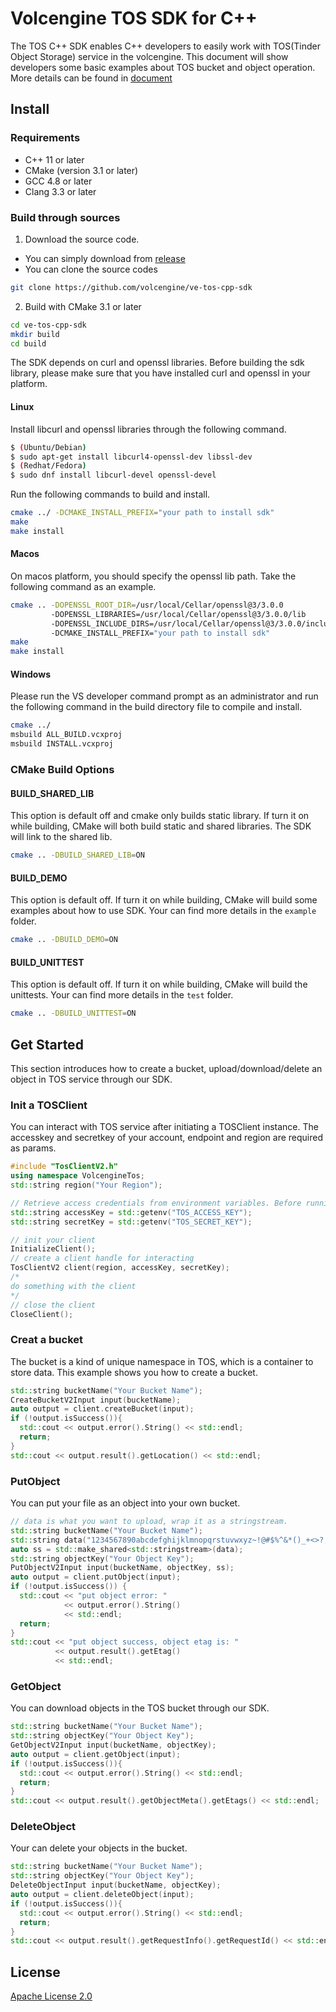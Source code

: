 # Volcengine TOS SDK for C++

The TOS C++ SDK enables C++ developers to easily work with TOS(Tinder Object Storage) service in the volcengine.
This document will show developers some basic examples about TOS bucket and object operation.
More details can be found in [document](https://www.volcengine.com/docs/6349/107395)

## Install

### Requirements

- C++ 11 or later
- CMake (version 3.1 or later)
- GCC 4.8 or later
- Clang 3.3 or later

### Build through sources

1. Download the source code.

- You can simply download from [release](https://github.com/volcengine/ve-tos-cpp-sdk/archive/refs/tags/0.2.1.zip)
- You can clone the source codes

```bash
git clone https://github.com/volcengine/ve-tos-cpp-sdk
```

2. Build with CMake 3.1 or later

```bash
cd ve-tos-cpp-sdk
mkdir build
cd build
```

The SDK depends on curl and openssl libraries. Before building the sdk library,
please make sure that you have installed curl and openssl in your platform.

#### Linux

Install libcurl and openssl libraries through the following command.

```bash
$ (Ubuntu/Debian)
$ sudo apt-get install libcurl4-openssl-dev libssl-dev
$ (Redhat/Fedora)
$ sudo dnf install libcurl-devel openssl-devel
```

Run the following commands to build and install.

```bash
cmake ../ -DCMAKE_INSTALL_PREFIX="your path to install sdk"
make
make install
```

#### Macos

On macos platform, you should specify the openssl lib path.
Take the following command as an example.

```bash
cmake .. -DOPENSSL_ROOT_DIR=/usr/local/Cellar/openssl@3/3.0.0 
         -DOPENSSL_LIBRARIES=/usr/local/Cellar/openssl@3/3.0.0/lib 
         -DOPENSSL_INCLUDE_DIRS=/usr/local/Cellar/openssl@3/3.0.0/include
         -DCMAKE_INSTALL_PREFIX="your path to install sdk"
make
make install
```

#### Windows

Please run the VS developer command prompt as an administrator and run the following command in the build directory file
to compile and install.

```bash
cmake ../
msbuild ALL_BUILD.vcxproj
msbuild INSTALL.vcxproj
```

### CMake Build Options

#### BUILD_SHARED_LIB

This option is default off and cmake only builds static library. If turn it on while building, CMake will both build
static and shared libraries.
The SDK will link to the shared lib.

```bash
cmake .. -DBUILD_SHARED_LIB=ON
```

#### BUILD_DEMO

This option is default off. If turn it on while building, CMake will build some examples about how to use SDK.
Your can find more details in the ```example``` folder.

```bash
cmake .. -DBUILD_DEMO=ON
```

#### BUILD_UNITTEST

This option is default off. If turn it on while building, CMake will build the unittests.
Your can find more details in the ```test``` folder.

```bash
cmake .. -DBUILD_UNITTEST=ON
```

## Get Started

This section introduces how to create a bucket, upload/download/delete an object in TOS service through our SDK.

### Init a TOSClient

You can interact with TOS service after initiating a TOSClient instance.
The accesskey and secretkey of your account, endpoint and region are required as params.

```C++
#include "TosClientV2.h"
using namespace VolcengineTos;
std::string region("Your Region");

// Retrieve access credentials from environment variables. Before running the code, please make sure that the environment variables TOS_ACCESS_KEY and TOS_SECRET_KEY have been set.
std::string accessKey = std::getenv("TOS_ACCESS_KEY");
std::string secretKey = std::getenv("TOS_SECRET_KEY");

// init your client
InitializeClient();
// create a client handle for interacting
TosClientV2 client(region, accessKey, secretKey);
/*
do something with the client
*/
// close the client
CloseClient();
```

### Creat a bucket

The bucket is a kind of unique namespace in TOS, which is a container to store data.
This example shows you how to create a bucket.

```C++
std::string bucketName("Your Bucket Name");
CreateBucketV2Input input(bucketName);
auto output = client.createBucket(input);
if (!output.isSuccess()){
  std::cout << output.error().String() << std::endl;
  return;
}
std::cout << output.result().getLocation() << std::endl;
```

### PutObject

You can put your file as an object into your own bucket.

```C++
// data is what you want to upload, wrap it as a stringstream.
std::string bucketName("Your Bucket Name");
std::string data("1234567890abcdefghijklmnopqrstuvwxyz~!@#$%^&*()_+<>?,./   :'1234567890abcdefghijklmnopqrstuvwxyz~!@#$%^&*()_+<>?,./   :'");
auto ss = std::make_shared<std::stringstream>(data);
std::string objectKey("Your Object Key");
PutObjectV2Input input(bucketName, objectKey, ss);
auto output = client.putObject(input);
if (!output.isSuccess()) {
  std::cout << "put object error: "
            << output.error().String()
            << std::endl;
  return;
}
std::cout << "put object success, object etag is: "
          << output.result().getEtag()
          << std::endl;
```

### GetObject

You can download objects in the TOS bucket through our SDK.

```C++
std::string bucketName("Your Bucket Name");
std::string objectKey("Your Object Key");
GetObjectV2Input input(bucketName, objectKey);
auto output = client.getObject(input);
if (!output.isSuccess()){
  std::cout << output.error().String() << std::endl;
  return;
}
std::cout << output.result().getObjectMeta().getEtags() << std::endl;
```

### DeleteObject

Your can delete your objects in the bucket.

```C++
std::string bucketName("Your Bucket Name");
std::string objectKey("Your Object Key");
DeleteObjectInput input(bucketName, objectKey);
auto output = client.deleteObject(input);
if (!output.isSuccess()){
  std::cout << output.error().String() << std::endl;
  return;
}
std::cout << output.result().getRequestInfo().getRequestId() << std::endl;
```

## License

[Apache License 2.0](https://www.apache.org/licenses/LICENSE-2.0.html)
